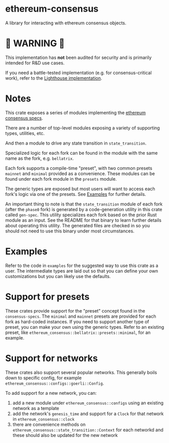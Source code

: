# ethereum-consensus

A library for interacting with ethereum consensus objects.

# 🚧 WARNING 🚧

This implementation has **not** been audited for security and is primarily intended for R&D use cases.

If you need a battle-tested implementation (e.g. for consensus-critical work), refer to the [Lighthouse implementation](https://github.com/sigp/lighthouse).

# Notes

This crate exposes a series of modules implementing the [ethereum consensus specs](https://github.com/ethereum/consensus-specs).

There are a number of top-level modules exposing a variety of supporting types, utilities, etc.

And then a module to drive any state transition in `state_transition`.

Specialized logic for each fork can be found in the module with the same name as the fork, e.g. `bellatrix`.

Each fork supports a compile-time "preset", with two common presets `mainnet` and `minimal` provided as a convenience.
These modules can be found under each fork module in the `presets` module.

The generic types are exposed but most users will want to access each fork's logic via one of the presets. See
[Examples](#examples) for further details.

An important thing to note is that the `state_transition` module of each fork (after the `phase0` fork) is generated
by a code-generation utility in this crate called `gen-spec`. This utility specializes each fork based on the prior
Rust module as an input. See the README for that binary to learn further details about operating this utility. The
generated files are checked in so you should not need to use this binary under
most circumstances.

# Examples

Refer to the code in `examples` for the suggested way to use this crate as a user. The intermediate types are laid out
so that you can define your own customizations but you can likely use the defaults.

# Support for presets

These crates provide support for the "preset" concept found in the `consensus-specs`. The `minimal` and `mainnet` presets are provided for each fork as hard-coded instances. If you need to support another type of preset, you can make your own using the generic types. Refer to an existing preset, like `ethereum_consensus::bellatrix::presets::minimal`, for an example.

# Support for networks

These crates also support several popular networks. This generally boils down to specific config, for example `ethereum_consensus::configs::goerli::Config`.

To add support for a new network, you can:

1.  add a new module under `ethereum_consensus::configs` using an existing network as a template
2. add the network's `genesis_time` and support for a `Clock` for that network in `ethereum_consensus::clock`
3. there are convenience methods on `ethereum_consensus::state_transition::Context` for each networkd and these should also be updated for the new network
